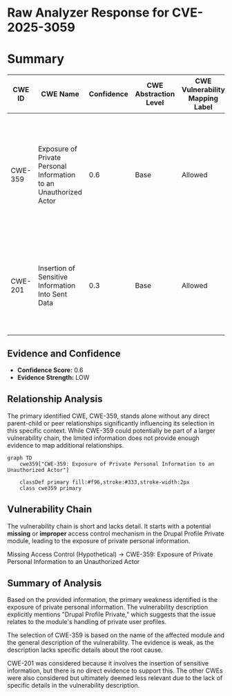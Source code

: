 # Raw Analyzer Response for CVE-2025-3059

# Summary
| CWE ID | CWE Name | Confidence | CWE Abstraction Level | CWE Vulnerability Mapping Label | CWE-Vulnerability Mapping Notes |
|---|---|---|---|---|---|
| CWE-359 | Exposure of Private Personal Information to an Unauthorized Actor | 0.6 | Base | Allowed | Primary CWE. The vulnerability involves a Drupal module, Profile Private, suggesting the issue is with the exposure of private information. |
| CWE-201 | Insertion of Sensitive Information Into Sent Data | 0.3 | Base | Allowed | Secondary candidate. There is a possibility that sensitive data is being sent, but there is no direct evidence to support this. |

## Evidence and Confidence

*   **Confidence Score:** 0.6
*   **Evidence Strength:** LOW

## Relationship Analysis
The primary identified CWE, CWE-359, stands alone without any direct parent-child or peer relationships significantly influencing its selection in this specific context. While CWE-359 could potentially be part of a larger vulnerability chain, the limited information does not provide enough evidence to map additional relationships.

```mermaid
graph TD
    cwe359["CWE-359: Exposure of Private Personal Information to an Unauthorized Actor"]
    
    classDef primary fill:#f96,stroke:#333,stroke-width:2px
    class cwe359 primary
```

## Vulnerability Chain
The vulnerability chain is short and lacks detail. It starts with a potential **missing** or **improper** access control mechanism in the Drupal Profile Private module, leading to the exposure of private personal information.

Missing Access Control (Hypothetical) -> CWE-359: Exposure of Private Personal Information to an Unauthorized Actor

## Summary of Analysis
Based on the provided information, the primary weakness identified is the exposure of private personal information. The vulnerability description explicitly mentions "Drupal Profile Private," which suggests that the issue relates to the module's handling of private user profiles.

The selection of CWE-359 is based on the name of the affected module and the general description of the vulnerability. The evidence is weak, as the description lacks specific details about the root cause.

CWE-201 was considered because it involves the insertion of sensitive information, but there is no direct evidence to support this. The other CWEs were also considered but ultimately deemed less relevant due to the lack of specific details in the vulnerability description.